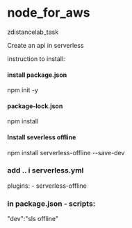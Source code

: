 # node_for_aws
zdistancelab_task

Create an api in serverless

instruction to install: 

#### install package.json
npm init -y

#### package-lock.json

npm install 

#### Install severless offline

npm install serverless-offline --save-dev

### add .. i serverless.yml
plugins:
        - serverless-offline

### in package.json - scripts:

"dev":"sls offline"
